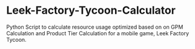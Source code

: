 # Leek-Factory-Tycoon-Calculator
Python Script to calculate resource usage optimized based on on GPM Calculation and Product Tier Calculation for a mobile game, Leek Factory Tycoon.
